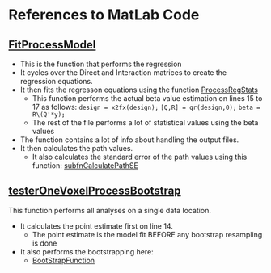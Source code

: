 # References to MatLab Code

## [FitProcessModel](https://github.com/NCMlab/ProcessModelsNeuroImage/blob/master/FinalCode/FitProcessModel.m)

* This is the function that performs the regression
* It cycles over the Direct and Interaction matrices to create the regression equations.
* It then fits the regresson equations using the function [ProcessRegStats](https://github.com/NCMlab/ProcessModelsNeuroImage/blob/master/FinalCode/ProcessRegStats.m)
	* This function performs the actual beta value estimation on lines 15 to 17 as follows:
		`design = x2fx(design);`
		`[Q,R] = qr(design,0);`
		`beta = R\(Q'*y);`
	* The rest of the file performs a lot of statistical values using the beta values
* The function contains a lot of info about handling the output files. 
* It then calculates the path values. 
	* It also calculates the standard error of the path values using this function: [subfnCalculatePathSE](https://github.com/NCMlab/ProcessModelsNeuroImage/blob/master/FinalCode/subfnCalculatePathSE.m)

## [testerOneVoxelProcessBootstrap](https://github.com/NCMlab/ProcessModelsNeuroImage/blob/master/FinalCode/testerOneVoxelProcessBootstrap.m)
This function performs all analyses on a single data location.
* It calculates the point estimate first on line 14.
	* The point estimate is the model fit BEFORE any bootstrap resampling is done
* It also performs the bootstrapping here:
	* [BootStrapFunction](https://github.com/NCMlab/ProcessModelsNeuroImage/blob/master/FinalCode/BootStrapFunction.m)
